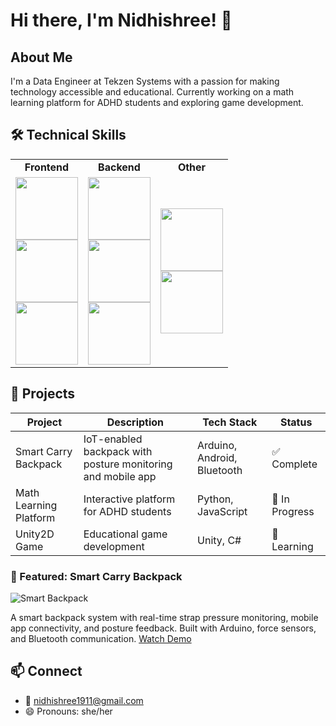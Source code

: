 # Hi there, I'm Nidhishree! 👋

## About Me 
I'm a Data Engineer at Tekzen Systems with a passion for making technology accessible and educational. Currently working on a math learning platform for ADHD students and exploring game development.

## 🛠️ Technical Skills
<div align="center">
  <table border="0">
    <tr>
      <td align="center"><b>Frontend</b></td>
      <td align="center"><b>Backend</b></td>
      <td align="center"><b>Other</b></td>
    </tr>
    <tr>
      <td>
        <img src="https://img.shields.io/badge/HTML5-E34F26?style=for-the-badge&logo=html5&logoColor=white" width="100"/><br>
        <img src="https://img.shields.io/badge/CSS3-1572B6?style=for-the-badge&logo=css3&logoColor=white" width="100"/><br>
        <img src="https://img.shields.io/badge/JavaScript-F7DF1E?style=for-the-badge&logo=javascript&logoColor=black" width="100"/>
      </td>
      <td>
        <img src="https://img.shields.io/badge/Python-3776AB?style=for-the-badge&logo=python&logoColor=white" width="100"/><br>
        <img src="https://img.shields.io/badge/MySQL-4479A1?style=for-the-badge&logo=mysql&logoColor=white" width="100"/><br>
        <img src="https://img.shields.io/badge/SQLAlchemy-D71F00?style=for-the-badge&logo=sqlalchemy&logoColor=white" width="100"/>
      </td>
      <td>
        <img src="https://img.shields.io/badge/Arduino-00979D?style=for-the-badge&logo=arduino&logoColor=white" width="100"/><br>
        <img src="https://img.shields.io/badge/Unity-000000?style=for-the-badge&logo=unity&logoColor=white" width="100"/>
      </td>
    </tr>
  </table>
</div>

## 📂 Projects

| Project | Description | Tech Stack | Status |
|---------|-------------|------------|---------|
| Smart Carry Backpack | IoT-enabled backpack with posture monitoring and mobile app | Arduino, Android, Bluetooth | ✅ Complete |
| Math Learning Platform | Interactive platform for ADHD students | Python, JavaScript | 🚧 In Progress |
| Unity2D Game | Educational game development | Unity, C# | 🌱 Learning |

### 🎒 Featured: Smart Carry Backpack
![Smart Backpack](https://user-images.githubusercontent.com/75977813/236689877-5417d839-6055-430e-91b0-121daa0b86f8.gif)

A smart backpack system with real-time strap pressure monitoring, mobile app connectivity, and posture feedback. Built with Arduino, force sensors, and Bluetooth communication. [Watch Demo](https://youtu.be/5yHtvpJuOx0)

## 📫 Connect
- 📧 nidhishree1911@gmail.com
- 😄 Pronouns: she/her
